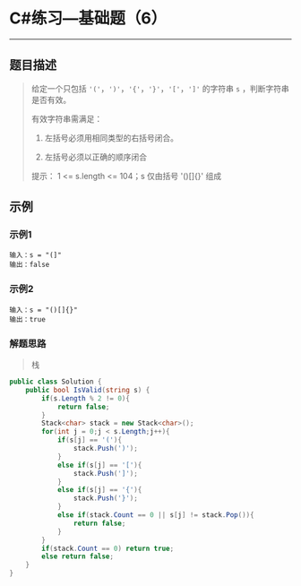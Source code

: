 #  C#练习—基础题（6）
***
##  题目描述
> 给定一个只包括 `'('`，`')'`，`'{'`，`'}'`，`'['`，`']'` 的字符串 `s` ，判断字符串是否有效。
>
> 有效字符串需满足：
>
> 1. 左括号必须用相同类型的右括号闭合。
>
> 2. 左括号必须以正确的顺序闭合
>
> 提示：
> 1 <= s.length <= 104；s 仅由括号 '()[]{}' 组成
## 示例
### 示例1
```
输入：s = "(]"
输出：false
```
### 示例2
```
输入：s = "()[]{}"
输出：true
```
### 解题思路
> 栈
```C#
public class Solution {
    public bool IsValid(string s) {
        if(s.Length % 2 != 0){
            return false;
        }
        Stack<char> stack = new Stack<char>();
        for(int j = 0;j < s.Length;j++){  
            if(s[j] == '('){
                stack.Push(')');
            }
            else if(s[j] == '['){
                stack.Push(']');
            }
            else if(s[j] == '{'){
                stack.Push('}');
            }
            else if(stack.Count == 0 || s[j] != stack.Pop()){
                return false;
            }            
        }
        if(stack.Count == 0) return true;
        else return false;
    }
}
```